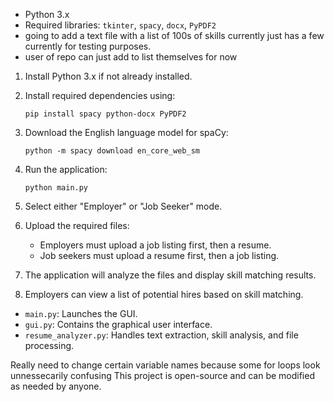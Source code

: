 - Python 3.x
- Required libraries: `tkinter`, `spacy`, `docx`, `PyPDF2`
-  going to add a text file with a list of 100s of skills currently just has a few currently for testing purposes.
- user of repo can just add to list themselves for now
1. Install Python 3.x if not already installed.
2. Install required dependencies using:
   ```
   pip install spacy python-docx PyPDF2
   ```
3. Download the English language model for spaCy:
   ```
   python -m spacy download en_core_web_sm
   ```

1. Run the application:
   ```
   python main.py
   ```
2. Select either "Employer" or "Job Seeker" mode.
3. Upload the required files:
   - Employers must upload a job listing first, then a resume.
   - Job seekers must upload a resume first, then a job listing.
4. The application will analyze the files and display skill matching results.
5. Employers can view a list of potential hires based on skill matching.


- `main.py`: Launches the GUI.
- `gui.py`: Contains the graphical user interface.
- `resume_analyzer.py`: Handles text extraction, skill analysis, and file processing.

Really need to change certain variable names because some for loops look unnessecarily confusing
This project is open-source and can be modified as needed by anyone.
